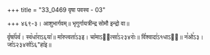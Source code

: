 +++
title = "33_0469 वृषा पवस्व - 03"

+++
४६९-३। आशुभार्गवम्॥ भृगुर्गायत्रीन्द्र सोमौ इन्द्रो वा॥

वृ꣤षा꣥꣯पव꣤। स्व꣥धा꣯राऽ६या꣥॥ मा꣡रुत्वता꣢ऽ३इ। चा꣡माऽ२᳐त्सा꣣ऽ२३४राः꣥॥ वि꣡श्वादा꣢ऽ१धाऽ२᳐॥ न꣣ओ꣢ऽ३। जा꣡ऽ२३४सो꣥ऽ६"हा꣥इ॥